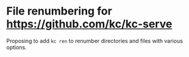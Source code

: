 # File renumbering for https://github.com/kc/kc-serve

Proposing to add `kc ren` to renumber directories and files with various options.